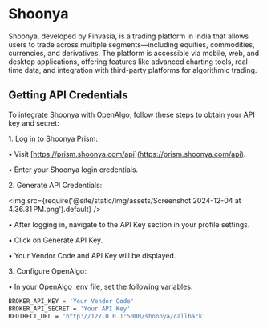 # Shoonya

Shoonya, developed by Finvasia, is a trading platform in India that allows users to trade across multiple segments—including equities, commodities, currencies, and derivatives. The platform is accessible via mobile, web, and desktop applications, offering features like advanced charting tools, real-time data, and integration with third-party platforms for algorithmic trading.

## Getting API Credentials

To integrate Shoonya with OpenAlgo, follow these steps to obtain your API key and secret:

1\. Log in to Shoonya Prism:

• Visit [https://prism.shoonya.com/api](https://prism.shoonya.com/api).

• Enter your Shoonya login credentials.

2\. Generate API Credentials:

<img
  src={require('@site/static/img/assets/Screenshot 2024-12-04 at 4.36.31 PM.png').default}
/>

• After logging in, navigate to the API Key section in your profile settings.

• Click on Generate API Key.

• Your Vendor Code and API Key will be displayed.

3\. Configure OpenAlgo:

• In your OpenAlgo .env file, set the following variables:

```bash
BROKER_API_KEY = 'Your Vendor Code'
BROKER_API_SECRET = 'Your API Key'
REDIRECT_URL = 'http://127.0.0.1:5000/shoonya/callback'
```
